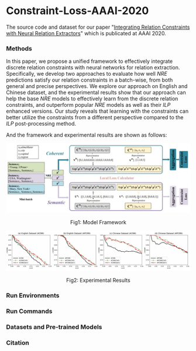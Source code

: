 # Constraint-Loss-AAAI-2020
The source code and dataset for our paper "[Integrating Relation Constraints with Neural Relation Extractors](https://arxiv.org/abs/1911.11493)" which is publicated at AAAI 2020.

### Methods

In this paper, we propose a unified framework to effectively integrate discrete relation constraints with neural networks for relation extraction. Specifically, we develop two approaches to evaluate how well *NRE* predictions satisfy our relation constraints in a batch-wise, from both general and precise perspectives. We explore our approach on English and Chinese dataset, and the experimental results show that our approach can help the base *NRE* models to effectively learn from the discrete relation constraints, and outperform popular *NRE* models as well as their *ILP* enhanced versions. Our study reveals that learning with the constraints can better utilize the constraints from a different perspective compared to the *ILP* post-processing method.

And the framework and experimental results are shown as follows:

![Model Framework](https://github.com/PKUYeYuan/Constraint-Loss-AAAI-2020/blob/master/FrameworkAndExpFigures/FrameworkFigure.jpg)

<center> Fig1: Model Framework </center>

![Experimental Results](https://github.com/PKUYeYuan/Constraint-Loss-AAAI-2020/blob/master/FrameworkAndExpFigures/ExperimentResult.jpg)

<center> Fig2: Experimental Results </center>

### Run Environments

### Run Commands

### Datasets and Pre-trained Models

### Citation